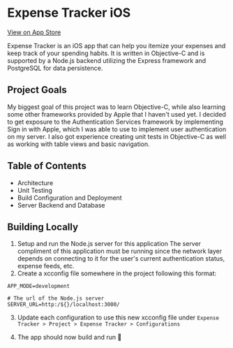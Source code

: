 # Expense Tracker iOS

[View on App Store](https://apps.apple.com/us/app/expense-tracker-itemized-list/id1550367538)

Expense Tracker is an iOS app that can help you itemize your expenses and keep track of your spending habits. It is written in Objective-C and is supported by a Node.js backend utilizing the Express framework and PostgreSQL for data persistence.

## Project Goals

My biggest goal of this project was to learn Objective-C, while also learning some other frameworks provided by Apple that I haven't used yet. I decided to get exposure to the Authentication Services framework by implementing Sign in with Apple, which I was able to use to implement user authentication on my server. I also got experience creating unit tests in Objective-C as well as working with table views and basic navigation.

## Table of Contents

-  Architecture
-  Unit Testing
-  Build Configuration and Deployment
-  Server Backend and Database

## Building Locally

1. Setup and run the Node.js server for this application
   The server compliment of this application must be running since the network layer depends on connecting to it for the user's current authentication status, expense feeds, etc.
2. Create a xcconfig file somewhere in the project following this format:

```
APP_MODE=development

# The url of the Node.js server
SERVER_URL=http:/${}/localhost:3000/
```

3. Update each configuration to use this new xcconfig file under `Expense Tracker > Project > Expense Tracker > Configurations`

4. The app should now build and run 🚀
